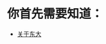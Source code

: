 <!-- TITLE: 欢迎来到东大 -->
<!-- SUBTITLE: A quick summary of Freshman -->

# 你首先需要知道：
- [关于东大](http://wiki.seu.services/intro/seu)

